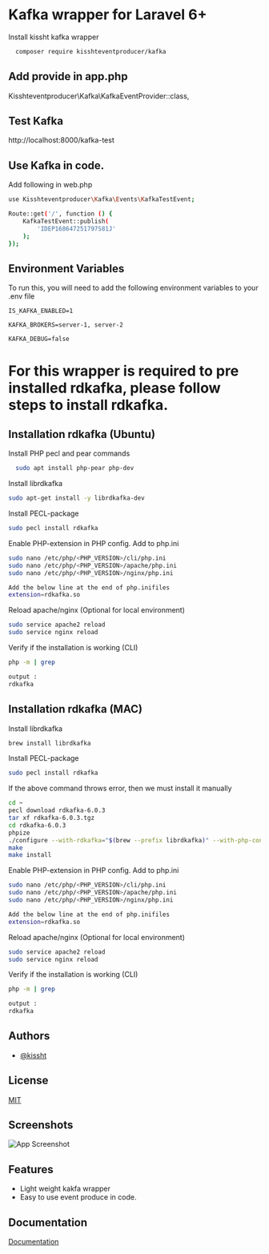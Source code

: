 
# Kafka wrapper for Laravel 6+

Install kissht kafka wrapper

```bash
  composer require kisshteventproducer/kafka
```

## Add provide in app.php

Kisshteventproducer\Kafka\KafkaEventProvider::class,

## Test Kafka
http://localhost:8000/kafka-test





## Use Kafka in code.

Add following in web.php

```bash
use Kisshteventproducer\Kafka\Events\KafkaTestEvent;

Route::get('/', function () {
    KafkaTestEvent::publish(
        'IDEP168647251797S81J'
    );
});

```
## Environment Variables

To run this, you will need to add the following environment variables to your .env file

`IS_KAFKA_ENABLED=1`

`KAFKA_BROKERS=server-1, server-2`

`KAFKA_DEBUG=false`


# For this wrapper is required to pre installed rdkafka, please follow steps to install rdkafka.
## Installation rdkafka (Ubuntu)

Install PHP pecl and pear commands

```bash
  sudo apt install php-pear php-dev
```

Install librdkafka

```bash
sudo apt-get install -y librdkafka-dev
```

Install PECL-package

```bash
sudo pecl install rdkafka
```

Enable PHP-extension in PHP config. Add to php.ini

```bash
sudo nano /etc/php/<PHP_VERSION>/cli/php.ini
sudo nano /etc/php/<PHP_VERSION>/apache/php.ini
sudo nano /etc/php/<PHP_VERSION>/nginx/php.ini

Add the below line at the end of php.inifiles
extension=rdkafka.so

```

Reload apache/nginx (Optional for local environment)
```bash
sudo service apache2 reload
sudo service nginx reload
```

Verify if the installation is working (CLI)
```bash
php -m | grep 

output :
rdkafka
```



## Installation rdkafka (MAC)

Install librdkafka

```bash
brew install librdkafka
```

Install PECL-package

```bash
sudo pecl install rdkafka
```

If the above command throws error, then we must install it manually

```bash
cd ~
pecl download rdkafka-6.0.3
tar xf rdkafka-6.0.3.tgz
cd rdkafka-6.0.3
phpize
./configure --with-rdkafka="$(brew --prefix librdkafka)" --with-php-config="$(which php-config)"
make
make install
```

Enable PHP-extension in PHP config. Add to php.ini

```bash
sudo nano /etc/php/<PHP_VERSION>/cli/php.ini
sudo nano /etc/php/<PHP_VERSION>/apache/php.ini
sudo nano /etc/php/<PHP_VERSION>/nginx/php.ini

Add the below line at the end of php.inifiles
extension=rdkafka.so

```

Reload apache/nginx (Optional for local environment)
```bash
sudo service apache2 reload
sudo service nginx reload
```

Verify if the installation is working (CLI)
```bash
php -m | grep 

output :
rdkafka
```


## Authors

- [@kissht](https://www.github.com/kissht)


## License

[MIT](https://choosealicense.com/licenses/mit/)


## Screenshots

![App Screenshot]()


## Features

- Light weight kakfa wrapper
- Easy to use event produce in code.


## Documentation

[Documentation](https://linktodocumentation)

